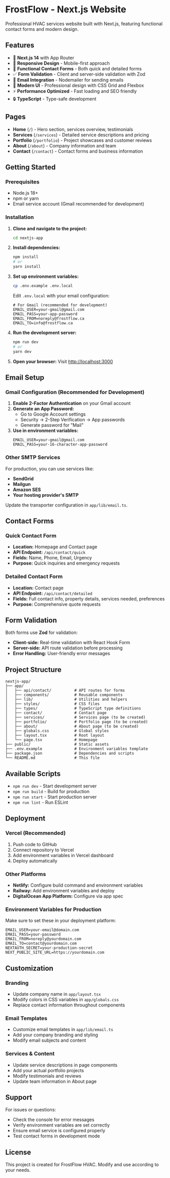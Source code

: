 # FrostFlow - Next.js Website

Professional HVAC services website built with Next.js, featuring functional contact forms and modern design.

## Features

- 🚀 **Next.js 14** with App Router
- 📱 **Responsive Design** - Mobile-first approach
- 📧 **Functional Contact Forms** - Both quick and detailed forms
- ✅ **Form Validation** - Client and server-side validation with Zod
- 📨 **Email Integration** - Nodemailer for sending emails
- 🎨 **Modern UI** - Professional design with CSS Grid and Flexbox
- ⚡ **Performance Optimized** - Fast loading and SEO friendly
- 🔒 **TypeScript** - Type-safe development

## Pages

- **Home** (`/`) - Hero section, services overview, testimonials
- **Services** (`/services`) - Detailed service descriptions and pricing
- **Portfolio** (`/portfolio`) - Project showcases and customer reviews
- **About** (`/about`) - Company information and team
- **Contact** (`/contact`) - Contact forms and business information

## Getting Started

### Prerequisites

- Node.js 18+ 
- npm or yarn
- Email service account (Gmail recommended for development)

### Installation

1. **Clone and navigate to the project:**
   ```bash
   cd nextjs-app
   ```

2. **Install dependencies:**
   ```bash
   npm install
   # or
   yarn install
   ```

3. **Set up environment variables:**
   ```bash
   cp .env.example .env.local
   ```
   
   Edit `.env.local` with your email configuration:
   ```env
   # For Gmail (recommended for development)
   EMAIL_USER=your-gmail@gmail.com
   EMAIL_PASS=your-app-password
   EMAIL_FROM=noreply@frostflow.ca
   EMAIL_TO=info@frostflow.ca
   ```

4. **Run the development server:**
   ```bash
   npm run dev
   # or
   yarn dev
   ```

5. **Open your browser:**
   Visit [http://localhost:3000](http://localhost:3000)

## Email Setup

### Gmail Configuration (Recommended for Development)

1. **Enable 2-Factor Authentication** on your Gmail account
2. **Generate an App Password:**
   - Go to Google Account settings
   - Security → 2-Step Verification → App passwords
   - Generate password for "Mail"
3. **Use in environment variables:**
   ```env
   EMAIL_USER=your-gmail@gmail.com
   EMAIL_PASS=your-16-character-app-password
   ```

### Other SMTP Services

For production, you can use services like:
- **SendGrid**
- **Mailgun** 
- **Amazon SES**
- **Your hosting provider's SMTP**

Update the transporter configuration in `app/lib/email.ts`.

## Contact Forms

### Quick Contact Form
- **Location:** Homepage and Contact page
- **API Endpoint:** `/api/contact/quick`
- **Fields:** Name, Phone, Email, Urgency
- **Purpose:** Quick inquiries and emergency requests

### Detailed Contact Form
- **Location:** Contact page
- **API Endpoint:** `/api/contact/detailed`
- **Fields:** Full contact info, property details, services needed, preferences
- **Purpose:** Comprehensive quote requests

## Form Validation

Both forms use **Zod** for validation:
- **Client-side:** Real-time validation with React Hook Form
- **Server-side:** API route validation before processing
- **Error Handling:** User-friendly error messages

## Project Structure

```
nextjs-app/
├── app/
│   ├── api/contact/          # API routes for forms
│   ├── components/           # Reusable components
│   ├── lib/                  # Utilities and helpers
│   ├── styles/               # CSS files
│   ├── types/                # TypeScript type definitions
│   ├── contact/              # Contact page
│   ├── services/             # Services page (to be created)
│   ├── portfolio/            # Portfolio page (to be created)
│   ├── about/                # About page (to be created)
│   ├── globals.css           # Global styles
│   ├── layout.tsx            # Root layout
│   └── page.tsx              # Homepage
├── public/                   # Static assets
├── .env.example              # Environment variables template
├── package.json              # Dependencies and scripts
└── README.md                 # This file
```

## Available Scripts

- `npm run dev` - Start development server
- `npm run build` - Build for production
- `npm run start` - Start production server
- `npm run lint` - Run ESLint

## Deployment

### Vercel (Recommended)
1. Push code to GitHub
2. Connect repository to Vercel
3. Add environment variables in Vercel dashboard
4. Deploy automatically

### Other Platforms
- **Netlify:** Configure build command and environment variables
- **Railway:** Add environment variables and deploy
- **DigitalOcean App Platform:** Configure via app spec

### Environment Variables for Production
Make sure to set these in your deployment platform:
```env
EMAIL_USER=your-email@domain.com
EMAIL_PASS=your-password
EMAIL_FROM=noreply@yourdomain.com
EMAIL_TO=contact@yourdomain.com
NEXTAUTH_SECRET=your-production-secret
NEXT_PUBLIC_SITE_URL=https://yourdomain.com
```

## Customization

### Branding
- Update company name in `app/layout.tsx`
- Modify colors in CSS variables in `app/globals.css`
- Replace contact information throughout components

### Email Templates
- Customize email templates in `app/lib/email.ts`
- Add your company branding and styling
- Modify email subjects and content

### Services & Content
- Update service descriptions in page components
- Add your actual portfolio projects
- Modify testimonials and reviews
- Update team information in About page

## Support

For issues or questions:
- Check the console for error messages
- Verify environment variables are set correctly
- Ensure email service is configured properly
- Test contact forms in development mode

## License

This project is created for FrostFlow HVAC. Modify and use according to your needs.